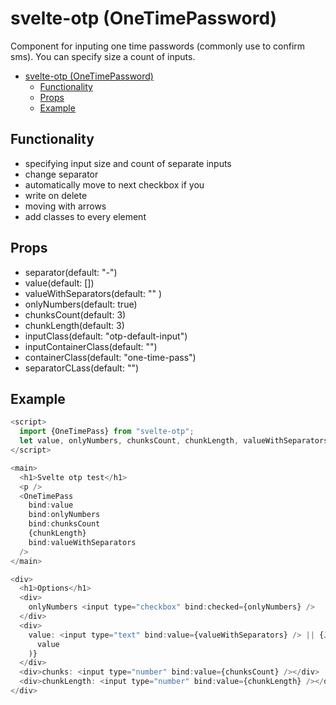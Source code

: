 # svelte-otp (OneTimePassword)

Component for inputing one time passwords (commonly use to confirm sms). You can specify size a count of inputs.

- [svelte-otp (OneTimePassword)](#svelte-otp-onetimepassword)
  - [Functionality](#functionality)
  - [Props](#props)
  - [Example](#example)

## Functionality
  - specifying input size and count of separate inputs
  - change separator
  - automatically move to next checkbox if you
  - write on delete
  - moving with arrows
  - add classes to every element

## Props
  -  separator(default: "-") 
  -  value(default: [])
  -  valueWithSeparators(default: "" )
  -  onlyNumbers(default: true)
  -  chunksCount(default: 3)
  -  chunkLength(default: 3)
  -  inputClass(default: "otp-default-input")
  -  inputContainerClass(default: "")
  -  containerClass(default: "one-time-pass")
  -  separatorCLass(default: "")


## Example

``` javascript
<script>
  import {OneTimePass} from "svelte-otp";
  let value, onlyNumbers, chunksCount, chunkLength, valueWithSeparators;
</script>

<main>
  <h1>Svelte otp test</h1>
  <p />
  <OneTimePass
    bind:value
    bind:onlyNumbers
    bind:chunksCount
    {chunkLength}
    bind:valueWithSeparators
  />
</main>

<div>
  <h1>Options</h1>
  <div>
    onlyNumbers <input type="checkbox" bind:checked={onlyNumbers} />
  </div>
  <div>
    value: <input type="text" bind:value={valueWithSeparators} /> || {JSON.stringify(
      value
    )}
  </div>
  <div>chunks: <input type="number" bind:value={chunksCount} /></div>
  <div>chunkLength: <input type="number" bind:value={chunkLength} /></div>
</div>

```
